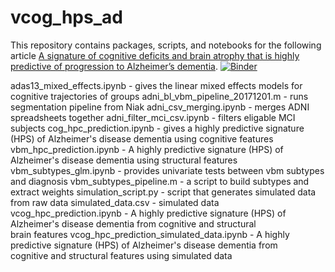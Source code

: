 # vcog_hps_ad

This repository contains packages, scripts, and notebooks for the following article [A signature of cognitive deficits and brain atrophy that is highly predictive of progression to Alzheimer’s dementia](https://doi.org/10.1101/352344).
[![Binder](https://mybinder.org/badge.svg)](https://mybinder.org/v2/gh/HanadS/vcog_hps_ad/master?filepath=%2Fvcog_hpc_prediction_simulated_data.ipynb)  
  
 adas13_mixed_effects.ipynb -  gives the linear mixed effects models for cognitive trajectories of groups
 adni_bl_vbm_pipeline_20171201.m - runs segmentation pipeline from Niak
 adni_csv_merging.ipynb - merges ADNI spreadsheets together
 adni_filter_mci_csv.ipynb - filters eligable MCI subjects
 cog_hpc_prediction.ipynb - gives a  highly predictive signature (HPS) of Alzheimer's disease dementia using cognitive features  
 vbm_hpc_prediction.ipynb  - A highly predictive signature (HPS) of Alzheimer's disease dementia using structural features
 vbm_subtypes_glm.ipynb - provides univariate tests between vbm subtypes and diagnosis
 vbm_subtypes_pipeline.m - a script to build subtypes and extract weights 
 simulation_script.py - script that generates simulated data from raw data 
 simulated_data.csv -  simulated data 
 vcog_hpc_prediction.ipynb -  A highly predictive signature (HPS) of Alzheimer's disease dementia from cognitive and structural    
 brain features
 vcog_hpc_prediction_simulated_data.ipynb - A highly predictive signature (HPS) of Alzheimer's disease dementia from    
 cognitive and structural features using simulated data
 

 
 
  








